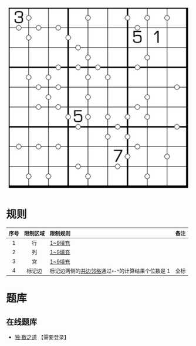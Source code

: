 ![](../../../../../images/sudoku/一元复始.png)

# 规则
| 序号  | 限制区域 | 限制规则                           | 备注  |
|:---:|:----:|:-------------------------------|:---:|
|  1  |  行   | [1~9填充]                       |     |
|  2  |  列   | [1~9填充]                       |     |
|  3  |  宫   | [1~9填充]                       |     |
|  4  | 标记边  | 标记边两侧的[共边邻格]通过`+-*`的计算结果个位数是 1 | 全标  |

# 题库

## 在线题库
- [独·数之道](http://www.sudokufans.org.cn/lx/game.index.php?type=21) 【需要登录】

[1~9填充]: ../../../../../rules.md#1to9填充
[共边邻格]: ../../../../../rules.md#共边邻格